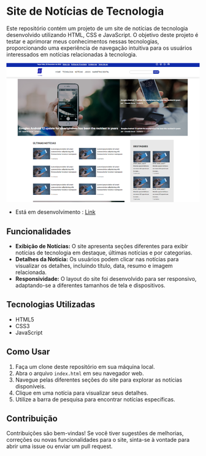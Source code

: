 # Site de Notícias de Tecnologia

Este repositório contém um projeto de um site de notícias de tecnologia desenvolvido utilizando HTML, CSS e JavaScript. O objetivo deste projeto é testar e aprimorar meus conhecimentos nessas tecnologias, proporcionando uma experiência de navegação intuitiva para os usuários interessados em notícias relacionadas à tecnologia.

![Imagem do site](img/techFala_site.png)
- Está em desenvolvimento : <a href="https://tech-fala-news.netlify.app">Link</a>

## Funcionalidades

- **Exibição de Notícias:** O site apresenta seções diferentes para exibir notícias de tecnologia em destaque, últimas notícias e por categorias.
- **Detalhes da Notícia:** Os usuários podem clicar nas notícias para visualizar os detalhes, incluindo título, data, resumo e imagem relacionada.
- **Responsividade:** O layout do site foi desenvolvido para ser responsivo, adaptando-se a diferentes tamanhos de tela e dispositivos.

## Tecnologias Utilizadas

- HTML5
- CSS3
- JavaScript

## Como Usar

1. Faça um clone deste repositório em sua máquina local.
2. Abra o arquivo `index.html` em seu navegador web.
3. Navegue pelas diferentes seções do site para explorar as notícias disponíveis.
4. Clique em uma notícia para visualizar seus detalhes.
5. Utilize a barra de pesquisa para encontrar notícias específicas.

## Contribuição

Contribuições são bem-vindas! Se você tiver sugestões de melhorias, correções ou novas funcionalidades para o site, sinta-se à vontade para abrir uma issue ou enviar um pull request.



